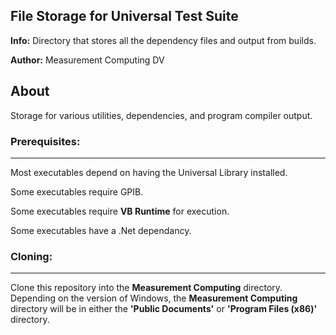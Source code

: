 ## File Storage for Universal Test Suite
**Info:** Directory that stores all the dependency files and output from builds.

**Author:** Measurement Computing DV

## About
Storage for various utilities, dependencies, and program compiler output. 

### Prerequisites:
---------------
Most executables depend on having the Universal Library installed.

Some executables require GPIB.

Some executables require **VB Runtime** for execution.

Some executables have a .Net dependancy.

### Cloning:
---------------
Clone this repository into the **Measurement Computing** directory. Depending on the version of Windows, the **Measurement Computing** directory will be in either the **'Public Documents'** or **'Program Files (x86)'** directory.
